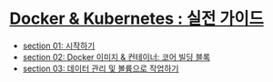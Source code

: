 # [Docker & Kubernetes : 실전 가이드](https://www.udemy.com/course/docker-kubernetes-2022/)
- [section 01: 시작하기](./01.md)
- [section 02: Docker 이미지 & 컨테이너: 코어 빌딩 블록](./02.md)
- [section 03: 데이터 관리 및 볼륨으로 작업하기](./03.md)